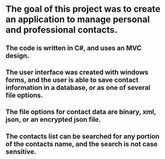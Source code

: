 # The goal of this project was to create an application to manage personal and professional contacts.
## The code is written in C#, and uses an MVC design.
## The user interface was created with windows forms, and the user is able to save contact information in a database, or as one of several file options.
## The file options for contact data are binary, xml, json, or an encrypted json file.
## The contacts list can be searched for any portion of the contacts name, and the search is not case sensitive.

